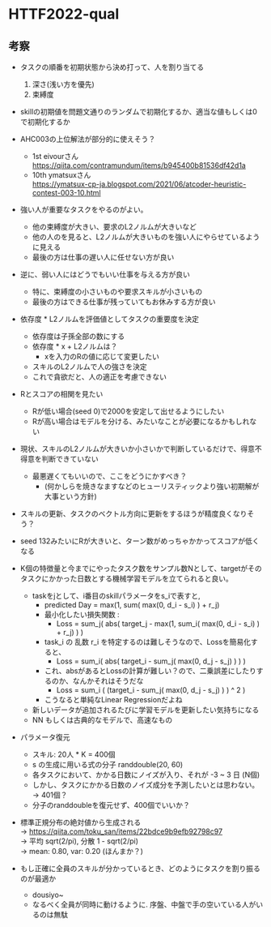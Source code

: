 # HTTF2022-qual

## 考察
- タスクの順番を初期状態から決め打って、人を割り当てる
    1. 深さ(浅い方を優先)
    2. 束縛度

- skillの初期値を問題文通りのランダムで初期化するか、適当な値もしくは0で初期化するか

- AHC003の上位解法が部分的に使えそう？  
    - 1st eivourさん 
    https://qiita.com/contramundum/items/b945400b81536df42d1a
    - 10th ymatsuxさん  
    https://ymatsux-cp-ja.blogspot.com/2021/06/atcoder-heuristic-contest-003-10.html

- 強い人が重要なタスクをやるのがよい。
    - 他の束縛度が大きい、要求のL2ノルムが大きいなど
    - 他の人のを見ると、L2ノルムが大きいものを強い人にやらせているように見える
    - 最後の方は仕事の遅い人に任せない方が良い
- 逆に、弱い人にはどうでもいい仕事を与える方が良い
    - 特に、束縛度の小さいものや要求スキルが小さいもの
    - 最後の方はできる仕事が残っていてもお休みする方が良い
    
- 依存度 * L2ノルムを評価値としてタスクの重要度を決定  
    - 依存度は子孫全部の数にする
    - 依存度 * x + L2ノルムは？
        - xを入力のRの値に応じて変更したい  
    - スキルのL2ノルムで人の強さを決定  
    - これで貪欲だと、人の適正を考慮できない

- Rとスコアの相関を見たい
    - Rが低い場合(seed 0)で2000を安定して出せるようにしたい
    - Rが高い場合はモデルを分ける、みたいなことが必要になるかもしれない

- 現状、スキルのL2ノルムが大きいか小さいかで判断しているだけで、得意不得意を判断できていない
    - 最悪遅くてもいいので、ここをどうにかすべき？
        - (何かしらを焼きなますなどのヒューリスティックより強い初期解が大事という方針)
- スキルの更新、タスクのベクトル方向に更新をするほうが精度良くなりそう？


- seed 132みたいにRが大きいと、ターン数がめっちゃかかってスコアが低くなる

- K個の特徴量と今までにやったタスク数をサンプル数Nとして、targetがそのタスクにかかった日数とする機械学習モデルを立てられると良い。
    - taskをjとして、i番目のskillパラメータをs_iで表すと, 
        - predicted Day = max(1, sum( max(0, d_i - s_i) ) + r_j)
        - 最小化したい損失関数 :
            - Loss = sum_j( abs( target_j - max(1, sum_i( max(0, d_i - s_i) ) + r_j) ) )
        - task_i の 乱数 r_i を特定するのは難しそうなので、Lossを簡易化すると、
            - Loss = sum_i( abs( target_i - sum_j( max(0, d_j - s_j) ) ) )
        - これ、absがあるとLossの計算が難しい？ので、二乗誤差にしたりするのか、なんかそれはそうだな
            - Loss = sum_i ( (target_i - sum_j( max(0, d_j - s_j) ) ) ^ 2 )
        - こうなると単純なLinear Regressionだよね
    - 新しいデータが追加されるたびに学習モデルを更新したい気持ちになる
    - NN もしくは古典的なモデルで、高速なもの

- パラメータ復元
    - スキル: 20人 * K = 400個
    - s の生成に用いる式の分子 randdouble(20, 60)  
    - 各タスクにおいて、かかる日数にノイズが入り、それが -3 ~ 3 日 (N個)
    - しかし、タスクにかかる日数のノイズ成分を予測したいとは思わない。
    -> 401個？
    - 分子のranddoubleを復元せず、400個でいいか？


- 標準正規分布の絶対値から生成される  
    -> https://qiita.com/toku_san/items/22bdce9b9efb92798c97  
    -> 平均 sqrt(2/pi), 分散 1 - sqrt(2/pi)  
    -> mean: 0.80, var: 0.20 (ほんまか？)


- もし正確に全員のスキルが分かっているとき、どのようにタスクを割り振るのが最適か
    - dousiyo~
    - なるべく全員が同時に動けるように. 序盤、中盤で手の空いている人がいるのは無駄
